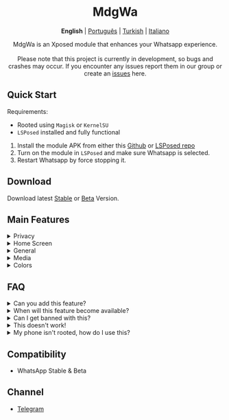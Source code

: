 <div align="center">

# MdgWa

**English** | [Português](languages/README_PTBR.md) | [Turkish](languages/README_TR.md) | [Italiano](languages/README_IT.md)

MdgWa is an Xposed module that enhances your Whatsapp experience.<br/><br/>
Please note that this project is currently in development, so bugs and crashes may occur. If you encounter any issues report them in our group or create an [issues](https://github.com/ItsMadruga/MdgWa/issues) here.
</div>

## Quick Start
Requirements:
- Rooted using `Magisk` or `KernelSU`
- `LSPosed` installed and fully functional


1. Install the module APK from either this [Github](https://github.com/ItsMadruga/MdgWa/releases) or [LSPosed repo](https://modules.lsposed.org/module/its.madruga.wpp)
2. Turn on the module in `LSPosed` and make sure Whatsapp is selected.
3. Restart Whatsapp by force stopping it.


## Download 
Download latest [Stable](https://github.com/ItsMadruga/MdgWa/releases) or [Beta](https://github.com/ItsMadruga/MdgWa/actions) Version.

## Main Features
<details closed>
  <summary>Privacy</summary>
  
  - `Hide Forwarded Tag`
  - `Remove Forward Limit`
  - `Disable Pinned Chats Limit`
  - `Freeze Last Seen`
  - `Hide Status View`
  - `Hide Blue Ticks`
  - `Hide View Once and Audio Seen`
  - `Hide Delivered`
  - `Hide Typing`
  - `Hide Recording Audio`
  - `Disable View Once`
  - `Send Blue Ticks upon Reply`
  - `Delete for everyone on all messages`
  - `Show Edited Message History`
  - `Remove See More Button`
  - `Anti Revoke Status`
  - `Anti Revoke Message`
</details>

<details closed>
  <summary>Home Screen</summary>
  
  - `Show Name`
  - `Show Bio`
  - `Show DND Button`
  - `Separate Groups`
  - `Hide Archived Chats`
  - `Show Online Dot in Conversation List`
  - `Remove Channel Recommendations`
  - `Hide Tabs on Home`
  - `Enable IGStatus on Home Screen`
  - `Filter Chats`
</details>  

<details closed>
  <summary>General</summary>
  
  - `Time in 12-Hour Format`
  - `Seconds on Timestamp`
  - `Buttons Stroke`
  - `Menu Icons`
  - `Outlined Icons`
  - `New Settings Style` 
 </details>

 <details closed>
  <summary>Media</summary>
  
  - `Download Status`
  - `Download View Once`
  - `HD Quality Videos`
  - `HD Quality Images` 
 </details>

 <details closed>
  <summary>Colors</summary>
  
  - `New WhatsApp theme`
  - `Customize your colors`
 </details>

 ## FAQ

<details>
  <summary>Can you add this feature?</summary>
  
  - Suggest it [Here](https://github.com/ItsMadruga/MdgWa/issues/3) or in our TG group.
</details>

<details>
  <summary>When will this feature become available?</summary>
  
  - No Eta.
</details>

<details>
  <summary>Can I get banned with this?</summary>
  
  - Obviously, So use it at your own Risk
</details>

<details>
  <summary>This doesn't work!</summary>
  
  - Open an issue or report it on Telegram group.
</details>

<details>
  <summary>My phone isn't rooted, how do I use this?</summary>
  
  - You can't.
</details>

 
## Compatibility

- WhatsApp Stable & Beta

## Channel

- [Telegram](https://t.me/mdgwamodule)
